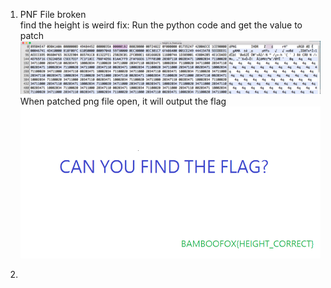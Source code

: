 1. PNF File broken <br />
find the height is weird
fix: Run the python code and get the value to patch
![alt text](https://github.com/PPPPPPPy/CTF_writeups/blob/master/bamboo_hitcon2018/Screen%20Shot%202018-07-29%20at%206.48.45%20PM.png)
When patched png file open, it will output the flag
![alt text](https://github.com/PPPPPPPy/CTF_writeups/blob/master/bamboo_hitcon2018/height_is_fixed.png)

2.
